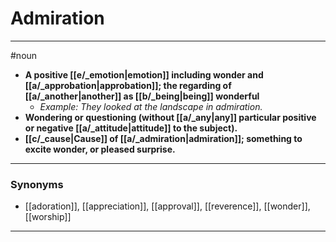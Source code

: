 # Admiration
---
#noun
- **A positive [[e/_emotion|emotion]] including wonder and [[a/_approbation|approbation]]; the regarding of [[a/_another|another]] as [[b/_being|being]] wonderful**
	- _Example: They looked at the landscape in admiration._
- **Wondering or questioning (without [[a/_any|any]] particular positive or negative [[a/_attitude|attitude]] to the subject).**
- **[[c/_cause|Cause]] of [[a/_admiration|admiration]]; something to excite wonder, or pleased surprise.**
---
### Synonyms
- [[adoration]], [[appreciation]], [[approval]], [[reverence]], [[wonder]], [[worship]]
---

